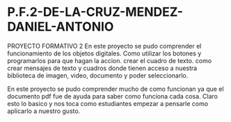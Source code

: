 # P.F.2-DE-LA-CRUZ-MENDEZ-DANIEL-ANTONIO
PROYECTO FORMATIVO 2
En este proyecto se pudo comprender el funcionamiento de los objetos digitales.
Como utilizar los botones y programarlos para que hagan la accion.
crear el cuadro de texto.
como crear mensajes de texto y cuadros donde tienen acceso a nuestra biblioteca de imagen, video, documento y poder seleccionarlo.

En este proyecto se pudo comprender mucho de como funcionan ya que el documento pdf fue de ayuda para saber como funciona cada cosa. Claro esto lo basico y nos toca como estudiantes empezar a pensarle como aplicarlo a nuestro gusto.
